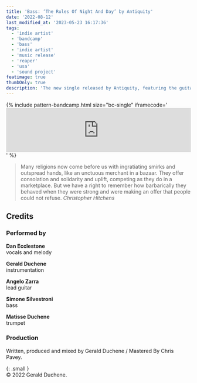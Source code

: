 ```yaml
---
title: 'Bass: ‘The Rules Of Night And Day’ by Antiquity'
date: '2022-08-12'
last_modified_at: '2023-05-23 16:17:36'
tags:
  - 'indie artist'
  - 'bandcamp'
  - 'bass'
  - 'indie artist'
  - 'music release'
  - 'reaper'
  - 'usa'
  - 'sound project'
featimage: true
thumbOnly: true
description: 'The new single released by Antiquity, featuring the guitar work of Angelo Zarra and my bass.'
---
```

{% include pattern-bandcamp.html size="bc-single" iframecode='<iframe style="border: 0; width: 100%; height: 120px;" src="https://bandcamp.com/EmbeddedPlayer/track=416597860/size=large/bgcol=ffffff/linkcol=333333/tracklist=false/artwork=small/transparent=true/"><a href="https://sessions.antiquity-music.com/track/the-rules-of-night-and-day">The Rules Of Night And Day by Antiquity</a></iframe>' %}

> Many religions now come before us with ingratiating smirks and outspread hands, like an unctuous merchant in a bazaar. They offer consolation and solidarity and uplift, competing as they do in a marketplace. But we have a right to remember how barbarically they behaved when they were strong and were making an offer that people could not refuse.
> <cite>Christopher Hitchens</cite>

## Credits

### Performed by

**Dan Ecclestone**\
vocals and melody

**Gerald Duchene**\
instrumentation

**Angelo Zarra**\
lead guitar

**Simone Silvestroni**\
bass

**Matisse Duchene**\
trumpet

### Production

Written, produced and mixed by Gerald Duchene / Mastered By Chris Pavey.

{: .small }
<br>&copy; 2022 Gerald Duchene.